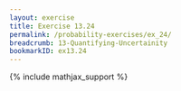 ```yaml
---
layout: exercise
title: Exercise 13.24
permalink: /probability-exercises/ex_24/
breadcrumb: 13-Quantifying-Uncertainity
bookmarkID: ex13.24
---
```


{% include mathjax_support %}
